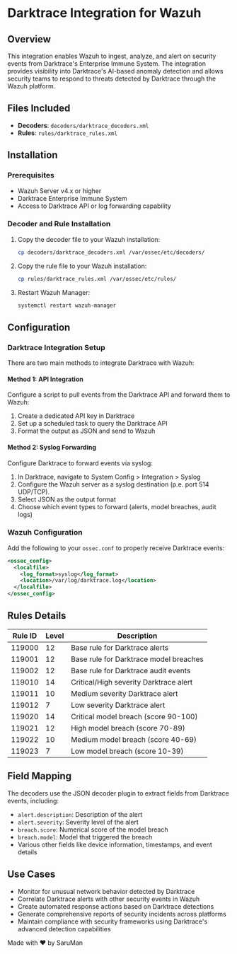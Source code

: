 # Darktrace Integration for Wazuh

## Overview

This integration enables Wazuh to ingest, analyze, and alert on security events from Darktrace's Enterprise Immune System. The integration provides visibility into Darktrace's AI-based anomaly detection and allows security teams to respond to threats detected by Darktrace through the Wazuh platform.

## Files Included

- **Decoders**: `decoders/darktrace_decoders.xml`
- **Rules**: `rules/darktrace_rules.xml`

## Installation

### Prerequisites

- Wazuh Server v4.x or higher
- Darktrace Enterprise Immune System
- Access to Darktrace API or log forwarding capability

### Decoder and Rule Installation

1. Copy the decoder file to your Wazuh installation:
   ```bash
   cp decoders/darktrace_decoders.xml /var/ossec/etc/decoders/
   ```

2. Copy the rule file to your Wazuh installation:
   ```bash
   cp rules/darktrace_rules.xml /var/ossec/etc/rules/
   ```

3. Restart Wazuh Manager:
   ```bash
   systemctl restart wazuh-manager
   ```

## Configuration

### Darktrace Integration Setup

There are two main methods to integrate Darktrace with Wazuh:

#### Method 1: API Integration

Configure a script to pull events from the Darktrace API and forward them to Wazuh:

1. Create a dedicated API key in Darktrace
2. Set up a scheduled task to query the Darktrace API
3. Format the output as JSON and send to Wazuh

#### Method 2: Syslog Forwarding

Configure Darktrace to forward events via syslog:

1. In Darktrace, navigate to System Config > Integration > Syslog
2. Configure the Wazuh server as a syslog destination (p.e. port 514 UDP/TCP).
3. Select JSON as the output format
4. Choose which event types to forward (alerts, model breaches, audit logs)

### Wazuh Configuration

Add the following to your `ossec.conf` to properly receive Darktrace events:

```xml
<ossec_config>
  <localfile>
    <log_format>syslog</log_format>
    <location>/var/log/darktrace.log</location>
  </localfile>
</ossec_config>
```


## Rules Details

| Rule ID | Level | Description |
|---------|-------|-------------|
| 119000  | 12    | Base rule for Darktrace alerts |
| 119001  | 12    | Base rule for Darktrace model breaches |
| 119002  | 12    | Base rule for Darktrace audit events |
| 119010  | 14    | Critical/High severity Darktrace alert |
| 119011  | 10    | Medium severity Darktrace alert |
| 119012  | 7     | Low severity Darktrace alert |
| 119020  | 14    | Critical model breach (score 90-100) |
| 119021  | 12    | High model breach (score 70-89) |
| 119022  | 10    | Medium model breach (score 40-69) |
| 119023  | 7     | Low model breach (score 10-39) |

## Field Mapping

The decoders use the JSON decoder plugin to extract fields from Darktrace events, including:

- `alert.description`: Description of the alert
- `alert.severity`: Severity level of the alert
- `breach.score`: Numerical score of the model breach
- `breach.model`: Model that triggered the breach
- Various other fields like device information, timestamps, and event details

## Use Cases

- Monitor for unusual network behavior detected by Darktrace
- Correlate Darktrace alerts with other security events in Wazuh
- Create automated response actions based on Darktrace detections
- Generate comprehensive reports of security incidents across platforms
- Maintain compliance with security frameworks using Darktrace's advanced detection capabilities

Made with ❤️ by SaruMan
